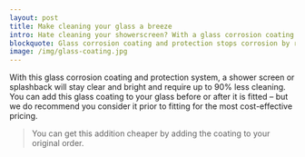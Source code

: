 ```yaml
---
layout: post
title: Make cleaning your glass a breeze
intro: Hate cleaning your showerscreen? With a glass corrosion coating and protection system, a shower screen will require up to 90% less cleaning!
blockquote: Glass corrosion coating and protection stops corrosion by repelling water, dirt, oil, soaps and shampoo residues
image: /img/glass-coating.jpg
---
```

With this glass corrosion coating and protection system, a shower screen or splashback will stay clear and bright and require up to 90% less cleaning. You can add this glass coating to your glass before or after it is fitted – but we do recommend you consider it prior to fitting for the most cost-effective pricing. 

> You can get this addition cheaper by adding the coating to your original order.